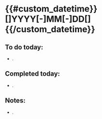 # {{#custom_datetime}}[]YYYY[-]MM[-]DD[]{{/custom_datetime}}


## To do today:
- .

## Completed today:
- .

## Notes:
- .
